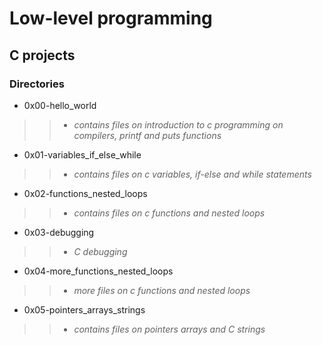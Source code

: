 # Low-level programming

## C projects

### Directories

* 0x00-hello_world

>> * *contains files on introduction to c programming on compilers, printf and puts functions*

* 0x01-variables_if_else_while

>> * *contains files on c variables, if-else and while statements*

* 0x02-functions_nested_loops

>> * *contains files on c functions and nested loops*

* 0x03-debugging

>> * *C debugging*

* 0x04-more_functions_nested_loops

>> * *more files on c functions and nested loops*

* 0x05-pointers_arrays_strings

>> * *contains files on pointers arrays and C strings*

